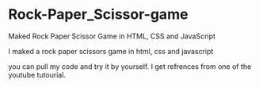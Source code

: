 # Rock-Paper_Scissor-game
Maked Rock Paper Scissor Game in HTML, CSS and JavaScript

I maked a rock paper scissors game in html, css and javascript

you can pull my code and try it by yourself.
I get refrences from one of the youtube tutourial.
